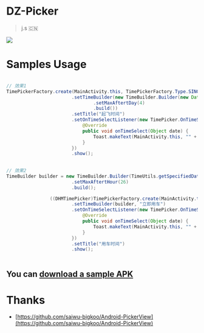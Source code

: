 # DZ-Picker
 
> j.s 🇨🇳
 
<img src="https://github.com/w446108264/DZ-Picker/raw/master/art/screen1.jpg" /> 

# Samples Usage

```java

// 效果1
TimePickerFactory.create(MainActivity.this, TimePickerFactory.Type.SINGLEDAY)
                        .setTimeBuilder(new TimeBuilder.Builder(new Date())
                                .setMaxAftertDay(4)
                                .build())
                        .setTitle("起飞时间")
                        .setOnTimeSelectListener(new TimePicker.OnTimeSelectListener() {
                            @Override
                            public void onTimeSelect(Object date) {
                                Toast.makeText(MainActivity.this, "" + date, Toast.LENGTH_SHORT).show();
                            }
                        })
                        .show();
                        
                        
// 效果2 
TimeBuilder builder = new TimeBuilder.Builder(TimeUtils.getSpecifiedDateTimeBySeconds(new Date(), 1200))
                        .setMaxAftertHour(26)
                        .build();

                ((DHMTimePicker)TimePickerFactory.create(MainActivity.this, TimePickerFactory.Type.DHM))
                        .setTimeBuilder(builder, "立即用车")
                        .setOnTimeSelectListener(new TimePicker.OnTimeSelectListener() {
                            @Override
                            public void onTimeSelect(Object date) {
                                Toast.makeText(MainActivity.this, "" + date, Toast.LENGTH_SHORT).show();
                            }
                        })
                        .setTitle("用车时间")
                        .show(); 
                        
```
 
## You can [download a sample APK](https://github.com/w446108264/DZ-Picker/raw/master/art/simple.apk) 

# Thanks

* [https://github.com/saiwu-bigkoo/Android-PickerView](https://github.com/saiwu-bigkoo/Android-PickerView)